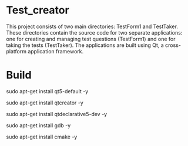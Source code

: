 # Test_creator
This project consists of two main directories: TestForm1 and TestTaker. These directories contain the source code for two separate applications: one for creating and managing test questions (TestForm1) and one for taking the tests (TestTaker). The applications are built using Qt, a cross-platform application framework.

# Build
<p>sudo apt-get install qt5-default -y</p>
<p>sudo apt-get install qtcreator -y</p>
<p>sudo apt-get install qtdeclarative5-dev -y</p>
<p>sudo apt-get install gdb -y</p>
<p>sudo apt-get install cmake -y </p>

